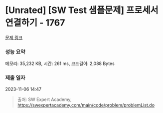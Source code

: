# [Unrated] [SW Test 샘플문제] 프로세서 연결하기 - 1767 

[문제 링크](https://swexpertacademy.com/main/code/problem/problemDetail.do?contestProbId=AV4suNtaXFEDFAUf) 

### 성능 요약

메모리: 35,232 KB, 시간: 261 ms, 코드길이: 2,088 Bytes

### 제출 일자

2023-11-06 14:47



> 출처: SW Expert Academy, https://swexpertacademy.com/main/code/problem/problemList.do